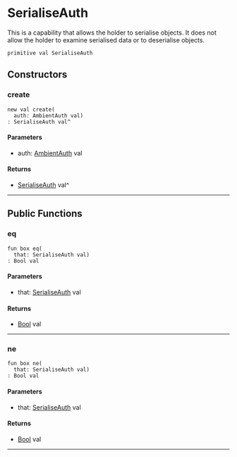 # SerialiseAuth

This is a capability that allows the holder to serialise objects. It does not
allow the holder to examine serialised data or to deserialise objects.


```pony
primitive val SerialiseAuth
```

## Constructors

### create

```pony
new val create(
  auth: AmbientAuth val)
: SerialiseAuth val^
```
#### Parameters

*   auth: [AmbientAuth](builtin-AmbientAuth) val

#### Returns

* [SerialiseAuth](serialise-SerialiseAuth) val^

---

## Public Functions

### eq

```pony
fun box eq(
  that: SerialiseAuth val)
: Bool val
```
#### Parameters

*   that: [SerialiseAuth](serialise-SerialiseAuth) val

#### Returns

* [Bool](builtin-Bool) val

---

### ne

```pony
fun box ne(
  that: SerialiseAuth val)
: Bool val
```
#### Parameters

*   that: [SerialiseAuth](serialise-SerialiseAuth) val

#### Returns

* [Bool](builtin-Bool) val

---

